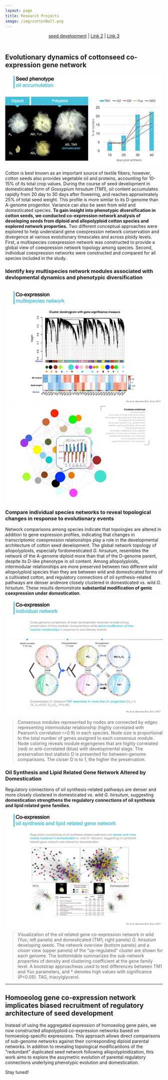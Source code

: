 ```yaml
---
layout: page
title: Research Projects
image: /img/cottonBoll.png
---
```


<div>
<p align="center">
  <a href="#">seed development</a> |
  <a href="#">Link 2</a> |
  <a href="#">Link 3</a>
  <br><br>
</p>
</div>


## Evolutionary dynamics of cottonseed co-expression gene network
![](/research/seedNet.phenotype.jpg)

Cotton is best known as an important source of textile fibers; however, cotton seeds also provides vegetable oil and proteins, accounting for 10-15% of its total crop values. During the course of seed development in domesticated form of *Gossypium hirsutum* (TM1), oil content accumulates rapidly from 20 day to 30 days after flowering, and reaches approximately 25% of total seed weight. This profile is more similar to its D-genome than A-genome progenitor. Variance can also be seen from wild and domesticated species. **To gain insight into phenotypic diversification in cotton seeds, we conducted co-expression network analysis of developing seeds from diploid and allopolyploid cotton species and explored network properties.** Two different conceptual approaches were explored to help
understand gene coexpression network conservation and divergence at various evolutionary timescales and across ploidy levels. First, a multispecies coexpression network was constructed to provide a global view of coexpression network topology among species. Second, individual coexpression networks were constructed and compared for all species included in the study.

### Identify key multispecies network modules associated with devlopmental dynamics and phenotypic diversification  
![](/research/seedNet.multi1.jpg)
![](/research/seedNet.multi2.jpg)

### Compare individual species networks to reveal topological changes in response to evolutionary events  
Network comparisons among species indicate that topologies are altered in addition to gene expression profiles, indicating that changes in transcriptomic coexpression relationships play a role in the developmental architecture of cotton seed development. The global network topology of allopolyploids, especially fordomesticated *G. hirsutum*, resembles the network of the A-genome diploid more than that of the D-genome parent, despite its D-like phenotype in oil content. Among allopolyploids, intermodular relationships are more preserved between two different wild allopolyploid species than they are between wild and domesticated forms of a cultivated cotton, and regulatory connections of oil synthesis-related pathways are denser andmore closely clustered in domesticated vs. wild *G. hirsutum*. These results demonstrate **substantial modification of genic coexpression under domestication**.  
![](/research/seedNet.indiv.jpg)  
> Consensus modules represented by nodes are connected by edges representing intermodular relationship (highly correlated with Pearson’s correlation r>0.9) in each species. Node size is proportional to the total number of genes assigned to each consensus module. Node coloring reveals module eigengenes that are highly correlated (red) or anti-correlated (blue) with developmental stage. The preservation test statistic D is presented for between-genome comparisons. The closer D is to 1, the higher the preservation.

### Oil Synthesis and Lipid Related Gene Network Altered by Domestication
Regulatory connections of oil synthesis-related pathways are denser and more closely clustered in domesticated vs. wild *G. hirsutum*, suggesting **domestication strengthens the regulatory connections of oil synthesis and lipid related gene families**.  
![](/research/seedNet.oilNet.jpg)  
> Visualization of the oil related gene co-expression network in wild (Yuc; left panels) and domesticated (TM1; right panels) *G. hirsutum* developing seeds. The network overview (bottom panels) and a closer view (upper panels) of the “up-regulated” cluster are shown for each genome. The bottomtable summarizes the sub-network properties of density and clustering coefficient at the gene family level. A bootstrap approachwas used to test differences between TM1 and Yuc parameters, and * denotes high values with significance (P<0.05). TAG, triacylglycerol.


----
## Homoeolog gene co-expression network implicates biased recruitment of regulatory architecture of seed development  
Instead of using the aggregated expression of homoeolog gene pairs, we now constructed allopolyploid co-expression networks based on homoeolog-specific expressions. This approach allows direct comparisons of sub-genome networks against their corresponding diploid parental networks. In addition to revealing topological modificantions of the "redundant" duplicated seed network following allopolyploidization, this work aims to explore the assymetric evolution of parental regulatory connections underlying phenotypic evolution and domestication.

Stay tuned!




